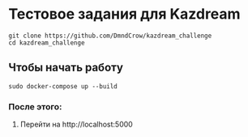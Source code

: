 # Тестовое задания для Kazdream

```
git clone https://github.com/DmndCrow/kazdream_challenge
cd kazdream_challenge
```

## Чтобы начать работу
```
sudo docker-compose up --build
```

### После этого:
1) Перейти на http://localhost:5000

